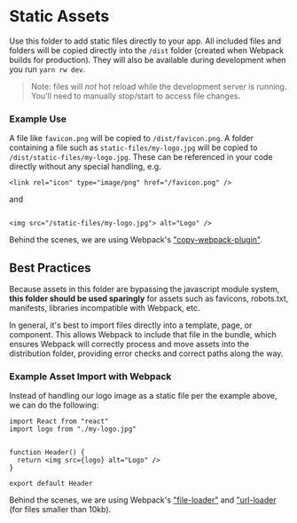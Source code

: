 # Static Assets
Use this folder to add static files directly to your app. All included files and folders will be copied directly into the `/dist` folder (created when Webpack builds for production). They will also be available during development when you run `yarn rw dev`.
>Note: files will *not* hot reload while the development server is running. You'll need to manually stop/start to access file changes.

### Example Use
A file like `favicon.png` will be copied to `/dist/favicon.png`. A folder containing a file such as `static-files/my-logo.jpg` will be copied to `/dist/static-files/my-logo.jpg`. These can be referenced in your code directly without any special handling, e.g.
```
<link rel="icon" type="image/png" href="/favicon.png" />
```
and
```

<img src="/static-files/my-logo.jpg"> alt="Logo" />
```

Behind the scenes, we are using Webpack's ["copy-webpack-plugin"](https://github.com/webpack-contrib/copy-webpack-plugin).

## Best Practices
Because assets in this folder are bypassing the javascript module system, **this folder should be used sparingly** for assets such as favicons, robots.txt, manifests, libraries incompatible with Webpack, etc.

In general, it's best to import files directly into a template, page, or component. This allows Webpack to include that file in the bundle, which ensures Webpack will correctly process and move assets into the distribution folder, providing error checks and correct paths along the way.

### Example Asset Import with Webpack
Instead of handling our logo image as a static file per the example above, we can do the following:
```
import React from "react"
import logo from "./my-logo.jpg"


function Header() {
  return <img src={logo} alt="Logo" />
}

export default Header
```

Behind the scenes, we are using Webpack's ["file-loader"](https://webpack.js.org/loaders/file-loader/) and ["url-loader](https://webpack.js.org/loaders/url-loader/) (for files smaller than 10kb).
